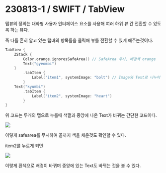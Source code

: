 # 230813-1 / SWIFT / TabView


탭뷰의 정의는 대화형 사용자 인터페이스 요소를 사용해 여러 하위 뷰 간 전환할 수 있도록 하는 뷰다.

즉 다들 흔히 알고 있는 탭바의 항목들을 클릭해 뷰를 전환할 수 있게 해주는것이다.

```swift
TabView {
    ZStack {
        Color.orange.ignoresSafeArea() // SafeArea 무시, 배경색 orange
        Text("gyeombi")
    }
        .tabItem {
            Label("item1", systemImage: "bolt") // Image와 Text로 나누어 쓸 수도 있다.
        }
    Text("kyumbi")
        .tabItem {
            Label("item2", systemImage: "heart")
        }
}
```

위 코드는 두개의 탭으로 누를때 색깔과 중앙에 나온 Text가 바뀌는 간단한 코드이다.

<img src="/Users/mac/Desktop/All-Github/TIL/사진/스크린샷 2023-08-13 오후 10.45.52.png">

이렇게 safearea를 무시하여 끝까지 색을 채운것도 확인할 수 있다.

item2를 누르게 되면

<img src="/Users/mac/Desktop/All-Github/TIL/사진/스크린샷 2023-08-13 오후 10.46.38.png">

이렇게 흰색으로 배경이 바뀌며 중앙에 있는 Text도 바뀌는 것을 볼 수 있다.